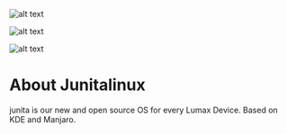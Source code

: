 ![alt text](https://vectr.com/gary_uwu/b2K0MUG2ZU.png?width=447.7&height=96.36&select=fFVlrD4Eq,b1GpdLDr62,acLmi0UyC,bfQeq0AS9,bboBmp9BJ,j37nqilXSl,b2GisM3yT,e4t6Ninn4Y,a4Ki4MauRc&source=selection)

![alt text](https://img.shields.io/github/license/Lumax-Official/lumax-junitalinux)

![alt text](https://img.shields.io/github/issues/Lumax-Official/lumax-junitalinux)

# About Junitalinux
junita is our new and open source OS for every Lumax Device.
Based on KDE and Manjaro.
